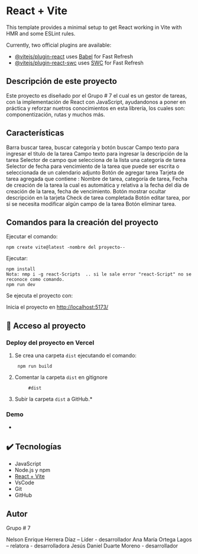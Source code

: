 # React + Vite

This template provides a minimal setup to get React working in Vite with HMR and some ESLint rules.

Currently, two official plugins are available:

- [@vitejs/plugin-react](https://github.com/vitejs/vite-plugin-react/blob/main/packages/plugin-react/README.md) uses [Babel](https://babeljs.io/) for Fast Refresh
- [@vitejs/plugin-react-swc](https://github.com/vitejs/vite-plugin-react-swc) uses [SWC](https://swc.rs/) for Fast Refresh

## Descripción de este proyecto
Este proyecto es diseñado por el Grupo # 7 el cual es un gestor de tareas, con la implementación de React con JavaScript,  ayudandonos a poner en práctica y reforzar nuetros conocimientos en esta librería, los cuales son: componentización, rutas y muchos más.


## Características

Barra buscar tarea, buscar categoría y botón buscar
Campo texto para ingresar el titulo de la tarea
Campo texto para ingresar la descripción de la tarea 
Selector de campo que selecciona de la lista una categoría de tarea
Selector de fecha para vencimiento de la tarea que puede ser escrita o seleccionada de un calendario adjunto
Botón de agregar tarea
Tarjeta de tarea agregada que contiene : Nombre de tarea, categoría de tarea, Fecha de creación de la tarea la cual es automática y relativa a la fecha del día de creación de la tarea, fecha de vencimiento.
Botón mostrar ocultar descripción en la tarjeta
Check de tarea completada
Botón editar tarea, por si se necesita modificar algún campo de la tarea
Botón eliminar tarea.


## Comandos para la creación del proyecto
Ejecutar el comando:

    npm create vite@latest -nombre del proyecto--

Ejecutar:

    npm install
    Nota: nmp i -g react-Scripts  .. si le sale error "react-Script" no se reconoce como comando.
    npm run dev

Se ejecuta el proyecto con:

Inicia el proyecto en [http://localhost:5173/](http://localhost:5173/) 


## 📁 Acceso al proyecto

### Deploy del proyecto en Vercel
1. Se crea una carpeta `dist` ejecutando el comando:

        npm run build

2. Comentar la carpeta `dist` en gitignore

            #dist

3. Subir la carpeta `dist` a GitHub.*

### Demo
 * 

## ✔️ Tecnologías
* JavaScript
* Node.js y npm
* [React + Vite](https://vitejs.dev/guide/)
* VsCode
* Git
* GitHub

## Autor
Grupo # 7 

Nelson Enrique Herrera Díaz – Líder - desarrollador
Ana María Ortega Lagos – relatora - desarrolladora
Jesús Daniel Duarte Moreno  - desarrollador  

